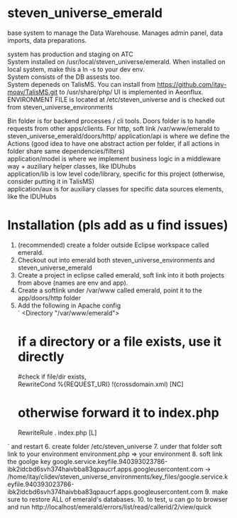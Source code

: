 # steven_universe_emerald
base system to manage the Data Warehouse. Manages admin panel, data imports, data preparations.

system has production and staging on ATC  
System installed on /usr/local/steven_universe/emerald. When installed on local system, make this a ln -s to your dev env.    
System consists of the DB assests too.  
System depeneds on TalisMS. You can install from https://github.com/itay-moav/TalisMS.git to /usr/share/php/
UI is implemented in Aeonflux.  
ENVIRONMENT FILE is located at /etc/steven_universe and is checked out from steven_universe_environments

Bin folder is for backend processes / cli tools.
Doors folder is to handle requests from other apps/clients. For http, soft link /var/www/emerald to steven_universe_emerald/doors/http/
application/api is where we define the Actions (good idea to have one abstract action per folder, if all actions in folder share same dependencies/filters)  
application/model is where we implement business logic in a middleware way + auziliary helper classes, like IDUhubs  
application/lib is low level code/library, specific for this project (otherwise, consider putting it in TalisMS)  
application/aux is for auxiliary classes for specific data sources elements, like the IDUHubs  



# Installation (pls add as u find issues)
1. (recommended) create a folder outside Eclipse workspace called emerald.
2. Checkout out into emerald both steven_universe_environments and steven_universe_emerald
3. Create a project in eclipse called emerald, soft link into it both projects from above (names are env and app).
4. Create a softlink under /var/www called emerald, point it to the app/doors/http folder
5. Add the following in Apache config  
`
<Directory "/var/www/emerald">  
    # if a directory or a file exists, use it directly  
    #check if file/dir exists,  
    RewriteCond %{REQUEST_URI} !(crossdomain\.xml) [NC]  
    # otherwise forward it to index.php  
    RewriteRule . index.php [L]  
</Directory>  
`
and restart
6. create folder /etc/steven_universe
7. under that folder soft link to your environment environment.php => your environment
8. soft link the goolge key google.service.keyfile.940393023786-ibk2idcbd6svh374haivbba83qpaucrf.apps.googleusercontent.com -> /home/itay/clidev/steven_universe_environments/key_files/google.service.keyfile.940393023786-ibk2idcbd6svh374haivbba83qpaucrf.apps.googleusercontent.com
9. make sure to restore ALL of emerald's databases.
10. to test, u can go to browser and run http://localhost/emerald/errors/list/read/callerid/2/view/quick 
